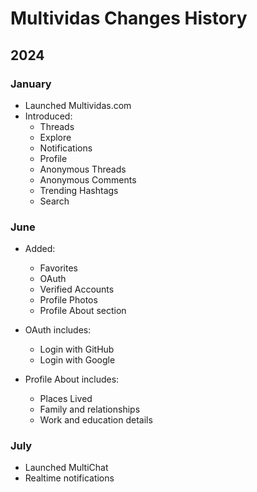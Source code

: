 # Multividas Changes History

## 2024

### January

- Launched Multividas.com
- Introduced:
  - Threads
  - Explore
  - Notifications
  - Profile
  - Anonymous Threads
  - Anonymous Comments
  - Trending Hashtags
  - Search

### June

- Added:
  - Favorites
  - OAuth
  - Verified Accounts
  - Profile Photos
  - Profile About section
  
- OAuth includes:
  - Login with GitHub
  - Login with Google

- Profile About includes:
  - Places Lived
  - Family and relationships
  - Work and education details

### July

- Launched MultiChat
- Realtime notifications


